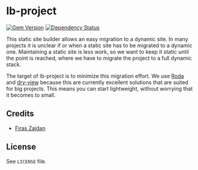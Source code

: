 [gem]: https://rubygems.org/gems/lb-project
[gemnasium]: https://gemnasium.com/lb-rb/lb-project
[roda]: http://roda.jeremyevans.net/
[dry-view]: http://dry-rb.org/gems/dry-view/

# lb-project

[![Gem Version](https://badge.fury.io/rb/lb-project.svg)][gem]
[![Dependency Status](https://gemnasium.com/lb-rb/lb-project.svg)][gemnasium]

This static site builder allows an easy migration to a dynamic site. In many
projects it is unclear if or when a static site has to be migrated to a dynamic
one. Maintaining a static site is less work, so we want to keep it static until
the point is reached, where we have to migrate the project to a full dynamic
stack.

The target of lb-project is to minimize this migration effort. We use
[Roda][roda] and [dry-view][dry-view] because this are currently excellent
solutions that are suited for big projects. This means you can start
lightweight, without worrying that it becomes to small.

## Credits

 * [Firas Zaidan](https://github.com/zaidan)

## License

See `LICENSE` file.
